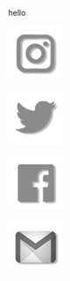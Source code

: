 <h> hello </h> 

[<img src="https://raw.githubusercontent.com/NeriQuest/Chess-Timer/main/PHOTOS/insta.png" width="100" height="100" />](https://instagram.com/neriquest?utm_medium=copy_link) 

[<img src="https://raw.githubusercontent.com/NeriQuest/Chess-Timer/main/PHOTOS/twitter.png" width="100" height="100" />](https://twitter.com/NeriQuest?t=UqDayPcY8bkE6IdyAbn7iQ&s=08)

[<img src="https://raw.githubusercontent.com/NeriQuest/Chess-Timer/main/PHOTOS/fb.png" width="100" height="100" />](https://www.facebook.com/profile.php?id=100077847739043) 

[<img src="https://raw.githubusercontent.com/NeriQuest/Chess-Timer/main/PHOTOS/gmail.png" width="100" height="100" />](mailto:neriquest@gmail.com) 
